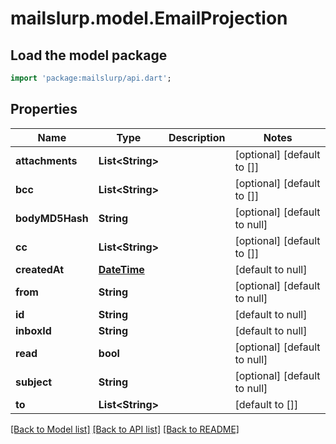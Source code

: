# mailslurp.model.EmailProjection

## Load the model package
```dart
import 'package:mailslurp/api.dart';
```

## Properties
Name | Type | Description | Notes
------------ | ------------- | ------------- | -------------
**attachments** | **List&lt;String&gt;** |  | [optional] [default to []]
**bcc** | **List&lt;String&gt;** |  | [optional] [default to []]
**bodyMD5Hash** | **String** |  | [optional] [default to null]
**cc** | **List&lt;String&gt;** |  | [optional] [default to []]
**createdAt** | [**DateTime**](DateTime.md) |  | [default to null]
**from** | **String** |  | [optional] [default to null]
**id** | **String** |  | [default to null]
**inboxId** | **String** |  | [default to null]
**read** | **bool** |  | [optional] [default to null]
**subject** | **String** |  | [optional] [default to null]
**to** | **List&lt;String&gt;** |  | [default to []]

[[Back to Model list]](../README.md#documentation-for-models) [[Back to API list]](../README.md#documentation-for-api-endpoints) [[Back to README]](../README.md)


